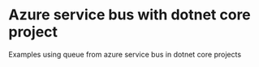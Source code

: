 # Azure service bus with dotnet core project
Examples using queue from azure service bus in dotnet core projects
